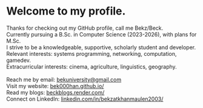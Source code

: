 # Welcome to my profile.
Thanks for checking out my GitHub profile, call me Bekz/Beck. <br>
Currently pursuing a B.Sc. in Computer Science (2023-2026), with plans for M.Sc. <br>
I strive to be a knowledgeable, supportive, scholarly student and developer. <br>
Relevant interests: systems programming, networking, computation, gamedev.<br>
Extracurricular interests: cinema, agriculture, linguistics, geography.<br>
<br>
Reach me by email: [bekuniversity@gmail.com](mailto:bekuniversity@gmail.com) <br>
Visit my website: [bek000han.github.io/](https://bek000han.github.io/) <br>
Read my blogs: [beckblogs.render.com/](https://blog-nodejs-720u.onrender.com/) <br>
Connect on LinkedIn: [linkedin.com/in/bekzatkhanmaulen2003/](https://www.linkedin.com/in/bekzatkhanmaulen2003/)<br>
<!--
**bek000han/bek000han** is a ✨ _special_ ✨ repository because its `README.md` (this file) appears on your GitHub profile.

Here are some ideas to get you started:

- 🔭 I’m currently working on ...
- 🌱 I’m currently learning ...
- 👯 I’m looking to collaborate on ...
- 🤔 I’m looking for help with ...
- 💬 Ask me about ...
- 📫 How to reach me: ...
- 😄 Pronouns: ...
- ⚡ Fun fact: ...
-->
